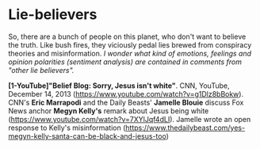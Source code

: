# Lie-believers
So, there are a bunch of people on this planet, who don't want to believe the truth. Like bush fires, they viciously pedal lies brewed from conspiracy theories and misinformation. _I wonder what kind of emotions, feelings and opinion polarities (sentiment analysis) are contained in comments from "other lie believers"._

__[1-YouTube]"Belief Blog: Sorry, Jesus isn't white"__. CNN, YouTube, December 14, 2013 (https://www.youtube.com/watch?v=g1Dlz8bBokw). CNN's __Eric Marrapodi__ and the Daily Beasts' __Jamelle Blouie__ discuss Fox News anchor __Megyn Kelly's__ remark about Jesus being white (https://www.youtube.com/watch?v=7XYlJqf4dLI). Jamelle wrote an open response to Kelly's misinformation (https://www.thedailybeast.com/yes-megyn-kelly-santa-can-be-black-and-jesus-too)   
